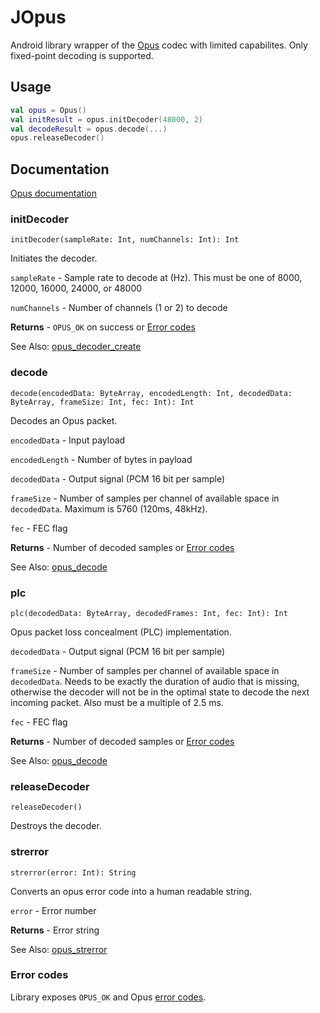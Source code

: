 # JOpus

Android library wrapper of the [Opus](https://github.com/xiph/opus) codec with limited capabilites.
Only fixed-point decoding is supported.

## Usage

```kt
val opus = Opus()
val initResult = opus.initDecoder(48000, 2)
val decodeResult = opus.decode(...)
opus.releaseDecoder()
```

## Documentation

[Opus documentation](https://opus-codec.org/docs/)

### initDecoder

`initDecoder(sampleRate: Int, numChannels: Int): Int`

Initiates the decoder.

`sampleRate` - Sample rate to decode at (Hz). This must be one of 8000, 12000, 16000, 24000, or 48000

`numChannels` - Number of channels (1 or 2) to decode

<b>Returns</b> - `OPUS_OK` on success or [Error codes](https://opus-codec.org/docs/opus_api-1.5/group__opus__errorcodes.html)

See Also: [opus_decoder_create](https://opus-codec.org/docs/opus_api-1.5/group__opus__decoder.html#ga753f6fe0b699c81cfd47d70c8e15a0bd)

### decode

`decode(encodedData: ByteArray, encodedLength: Int, decodedData: ByteArray, frameSize: Int, fec: Int): Int`

Decodes an Opus packet.

`encodedData` - Input payload

`encodedLength` - Number of bytes in payload

`decodedData` - Output signal (PCM 16 bit per sample)

`frameSize` - Number of samples per channel of available space in `decodedData`. Maximum is 5760 (120ms, 48kHz).

`fec` - FEC flag

<b>Returns</b> - Number of decoded samples or [Error codes](https://opus-codec.org/docs/opus_api-1.5/group__opus__errorcodes.html)

See Also: [opus_decode](https://opus-codec.org/docs/opus_api-1.5/group__opus__decoder.html#ga7d1111f64c36027ddcb81799df9b3fc9)

### plc

`plc(decodedData: ByteArray, decodedFrames: Int, fec: Int): Int`

Opus packet loss concealment (PLC) implementation.

`decodedData` - Output signal (PCM 16 bit per sample)

`frameSize` - Number of samples per channel of available space in `decodedData`. Needs to be exactly the duration of audio that is missing, otherwise the decoder will not be in the optimal state to decode the next incoming packet. Also must be a multiple of 2.5 ms.

`fec` - FEC flag

<b>Returns</b> - Number of decoded samples or [Error codes](https://opus-codec.org/docs/opus_api-1.5/group__opus__errorcodes.html)

See Also: [opus_decode](https://opus-codec.org/docs/opus_api-1.5/group__opus__decoder.html#ga7d1111f64c36027ddcb81799df9b3fc9)

### releaseDecoder

`releaseDecoder()`

Destroys the decoder.

### strerror

`strerror(error: Int): String`

Converts an opus error code into a human readable string.

`error` - Error number

<b>Returns</b> - Error string

See Also: [opus_strerror](https://opus-codec.org/docs/opus_api-1.5/group__opus__libinfo.html#gafad3bac5a05dc7c3477a5765eb5e1873)

### Error codes

Library exposes `OPUS_OK` and Opus [error codes](https://opus-codec.org/docs/opus_api-1.5/group__opus__errorcodes.html).

